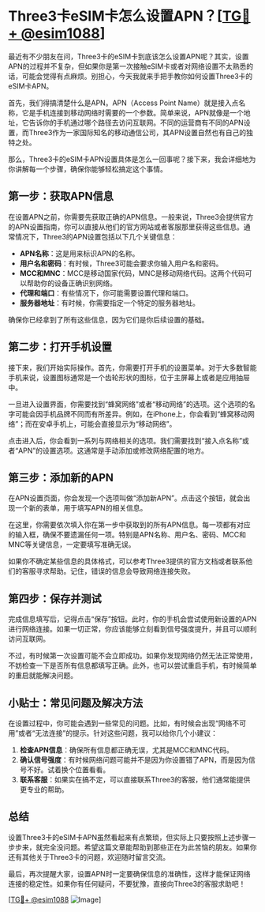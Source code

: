 # Three3卡eSIM卡怎么设置APN？[[TG💪+ @esim1088](https://t.me/s/esim1088)]

最近有不少朋友在问，Three3卡的eSIM卡到底该怎么设置APN呢？其实，设置APN的过程并不复杂，但如果你是第一次接触eSIM卡或者对网络设置不太熟悉的话，可能会觉得有点麻烦。别担心，今天我就来手把手教你如何设置Three3卡的eSIM卡APN。

首先，我们得搞清楚什么是APN。APN（Access Point Name）就是接入点名称，它是手机连接到移动网络时需要的一个参数。简单来说，APN就像是一个地址，它告诉你的手机通过哪个路径去访问互联网。不同的运营商有不同的APN设置，而Three3作为一家国际知名的移动通信公司，其APN设置自然也有自己的独特之处。

那么，Three3卡的eSIM卡APN设置具体是怎么一回事呢？接下来，我会详细地为你讲解每一个步骤，确保你能够轻松搞定这个事情。

## 第一步：获取APN信息

在设置APN之前，你需要先获取正确的APN信息。一般来说，Three3会提供官方的APN设置指南，你可以直接从他们的官方网站或者客服那里获得这些信息。通常情况下，Three3的APN设置包括以下几个关键信息：

- **APN名称**：这是用来标识APN的名称。
- **用户名和密码**：有时候，Three3可能会要求你输入用户名和密码。
- **MCC和MNC**：MCC是移动国家代码，MNC是移动网络代码。这两个代码可以帮助你的设备正确识别网络。
- **代理和端口**：有些情况下，你可能需要设置代理和端口。
- **服务器地址**：有时候，你需要指定一个特定的服务器地址。

确保你已经拿到了所有这些信息，因为它们是你后续设置的基础。

## 第二步：打开手机设置

接下来，我们开始实际操作。首先，你需要打开手机的设置菜单。对于大多数智能手机来说，设置图标通常是一个齿轮形状的图标，位于主屏幕上或者是应用抽屉中。

一旦进入设置界面，你需要找到“蜂窝网络”或者“移动网络”的选项。这个选项的名字可能会因手机品牌不同而有所差异。例如，在iPhone上，你会看到“蜂窝移动网络”；而在安卓手机上，可能会直接显示为“移动网络”。

点击进入后，你会看到一系列与网络相关的选项。我们需要找到“接入点名称”或者“APN”的设置选项。这通常是手动添加或修改网络配置的地方。

## 第三步：添加新的APN

在APN设置页面，你会发现一个选项叫做“添加新APN”。点击这个按钮，就会出现一个新的表单，用于填写APN的相关信息。

在这里，你需要依次填入你在第一步中获取到的所有APN信息。每一项都有对应的输入框，确保不要遗漏任何一项。特别是APN名称、用户名、密码、MCC和MNC等关键信息，一定要填写准确无误。

如果你不确定某些信息的具体格式，可以参考Three3提供的官方文档或者联系他们的客服寻求帮助。记住，错误的信息会导致网络连接失败。

## 第四步：保存并测试

完成信息填写后，记得点击“保存”按钮。此时，你的手机会尝试使用新设置的APN进行网络连接。如果一切正常，你应该能够立刻看到信号强度提升，并且可以顺利访问互联网。

不过，有时候第一次设置可能不会立即成功。如果你发现网络仍然无法正常使用，不妨检查一下是否所有信息都填写正确。此外，也可以尝试重启手机，有时候简单的重启就能解决问题。

## 小贴士：常见问题及解决方法

在设置过程中，你可能会遇到一些常见的问题。比如，有时候会出现“网络不可用”或者“无法连接”的提示。针对这些问题，我可以给你几个小建议：

1. **检查APN信息**：确保所有信息都正确无误，尤其是MCC和MNC代码。
2. **确认信号强度**：有时候网络问题可能并不是因为你设置错了APN，而是因为信号不好。试着换个位置看看。
3. **联系客服**：如果实在搞不定，可以直接联系Three3的客服，他们通常能提供更专业的帮助。

## 总结

设置Three3卡的eSIM卡APN虽然看起来有点繁琐，但实际上只要按照上述步骤一步步来，就完全没问题。希望这篇文章能帮助到那些正在为此苦恼的朋友。如果你还有其他关于Three3卡的问题，欢迎随时留言交流。

最后，再次提醒大家，设置APN时一定要确保信息的准确性，这样才能保证网络连接的稳定性。如果你有任何疑问，不要犹豫，直接向Three3的客服求助吧！

[[TG💪+ @esim1088](https://t.me/s/esim1088) ![Image](https://i.postimg.cc/4NQfJmqS/Snipaste-2025-05-13-00-14-12.png)]
